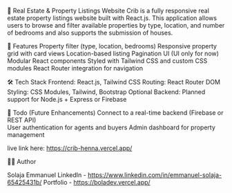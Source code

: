 🏡 Real Estate & Property Listings Website
    Crib is a fully responsive real estate property listings website built with React.js. This application allows users to browse and filter available properties by type, location, and number of bedrooms and also supports the submission of houses.

📌 Features
  Property filter (type, location, bedrooms)
  Responsive property grid with card views
  Location-based listing
  Pagination UI (UI only for now)
  Modular React components
  Styled with Tailwind CSS and custom CSS modules
  React Router integration for navigation

🛠️ Tech Stack
  Frontend: React.js, Tailwind CSS
  Routing: React Router DOM
  Styling: CSS Modules, Tailwind, Bootstrap
  Optional Backend: Planned support for Node.js + Express or Firebase

📌 Todo (Future Enhancements)
    Connect to a real-time backend (Firebase or REST API)  
    User authentication for agents and buyers
    Admin dashboard for property management




live link here: https://crib-henna.vercel.app/


👨‍💻 Author

  Solaja Emmanuel
  LinkedIn - https://www.linkedin.com/in/emmanuel-solaja-65425431b/ 
  Portfolio - https://boladev.vercel.app/



